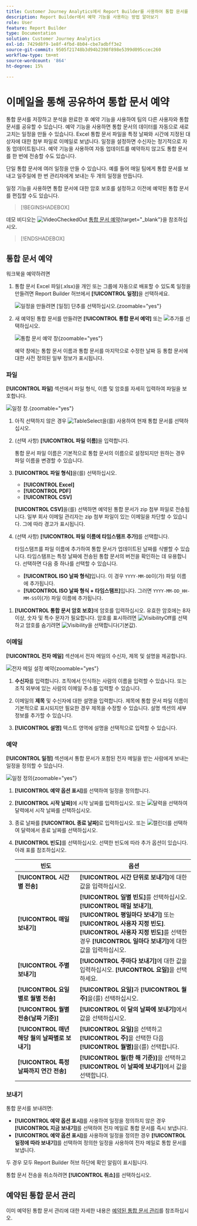 ```yaml
---
title: Customer Journey Analytics에서 Report Builder를 사용하여 통합 문서를 예약하는 방법
description: Report Builder에서 예약 기능을 사용하는 방법 알아보기
role: User
feature: Report Builder
type: Documentation
solution: Customer Journey Analytics
exl-id: 7429d8f9-1e8f-4fbd-8b04-cbe7adbff3e2
source-git-commit: 9505f21748b3d94b2398f898e5399d095ccec260
workflow-type: tm+mt
source-wordcount: '864'
ht-degree: 15%

---
```


# 이메일을 통해 공유하여 통합 문서 예약

통합 문서를 저장하고 분석을 완료한 후 예약 기능을 사용하여 팀의 다른 사용자와 통합 문서를 공유할 수 있습니다. 예약 기능을 사용하면 통합 문서의 데이터를 자동으로 새로 고치는 일정을 만들 수 있습니다. Excel 통합 문서 파일을 특정 날짜와 시간에 지정된 대상자에 대한 첨부 파일로 이메일로 보냅니다. 일정을 설정하면 수신자는 정기적으로 자동 업데이트됩니다. 예약 기능을 사용하여 자동 업데이트를 예약하지 않고도 통합 문서를 한 번에 전송할 수도 있습니다.

단일 통합 문서에 여러 일정을 만들 수 있습니다. 예를 들어 매일 팀에게 통합 문서를 보내고 일주일에 한 번 관리자에게 보내는 두 개의 일정을 만듭니다.

일정 기능을 사용하면 통합 문서에 대한 암호 보호를 설정하고 이전에 예약된 통합 문서를 편집할 수도 있습니다.


>[!BEGINSHADEBOX]

데모 비디오는 ![VideoCheckedOut](/help/assets/icons/VideoCheckedOut.svg) [통합 문서 예약](https://video.tv.adobe.com/v/3417507/?quality=12&learn=on&captions=kor){target="_blank"}을 참조하십시오.

>[!ENDSHADEBOX]


## 통합 문서 예약

워크북을 예약하려면

1. 통합 문서 Excel 파일(.xlsx)을 개인 또는 그룹에 자동으로 배포할 수 있도록 일정을 만들려면 Report Builder 허브에서 **[!UICONTROL 일정]**&#x200B;을 선택하세요.

   ![일정을 만들려면 [일정] 단추를 선택하십시오.](./assets/schedule.png){zoomable="yes"}

1. 새 예약된 통합 문서를 만들려면 **[!UICONTROL 통합 문서 예약]** 또는 ![추가](/help/assets/icons/Add.svg)를 선택하십시오.

   ![통합 문서 예약 창](./assets/schedule-workbook.png){zoomable="yes"}

   예약 창에는 통합 문서 이름과 통합 문서를 마지막으로 수정한 날짜 등 통합 문서에 대한 사전 정의된 일부 정보가 표시됩니다.

### 파일

**[!UICONTROL 파일]** 섹션에서 파일 형식, 이름 및 암호를 자세히 입력하여 파일을 보호합니다.

![일정 창.](./assets/schedule-pane.png){zoomable="yes"}

1. 아직 선택하지 않은 경우 ![TableSelect](/help/assets/icons/TableSelect.svg)을(를) 사용하여 현재 통합 문서를 선택하십시오.

1. (선택 사항) **[!UICONTROL 파일 이름]**&#x200B;을 입력합니다.

   통합 문서 파일 이름은 기본적으로 통합 문서의 이름으로 설정되지만 원하는 경우 파일 이름을 변경할 수 있습니다.

1. **[!UICONTROL 파일 형식]**&#x200B;을(를) 선택하십시오.

   * **[!UICONTROL Excel]**
   * **[!UICONTROL PDF]**
   * **[!UICONTROL CSV]**

   **[!UICONTROL CSV]**&#x200B;을(를) 선택하면 예약된 통합 문서가 zip 첨부 파일로 전송됩니다. 일부 회사 이메일 관리자는 zip 첨부 파일이 있는 이메일을 차단할 수 있습니다. 그에 따라 경고가 표시됩니다.

1. (선택 사항) **[!UICONTROL 파일 이름에 타임스탬프 추가]**&#x200B;를 선택합니다.

   타임스탬프를 파일 이름에 추가하여 통합 문서가 업데이트된 날짜를 식별할 수 있습니다. 타임스탬프는 특정 날짜에 전송된 통합 문서의 버전을 확인하는 데 유용합니다. 선택하면 다음 중 하나를 선택할 수 있습니다.

   * **[!UICONTROL ISO 날짜 형식]**&#x200B;입니다. 이 경우 `YYYY-MM-DD`이(가) 파일 이름에 추가됩니다.
   * **[!UICONTROL ISO 날짜 형식 + 타임스탬프]**&#x200B;입니다. 그러면 `YYYY-MM-DD_HH-MM-SS`이(가) 파일 이름에 추가됩니다.

<!-- Does no longer seem to be an option? 
1. (Optional) Select **.zip compression** to compress the file and set up password protection on the file.

    When you make this selection, you're prompted to enter a password to open the file. This is helpful if you have concerns about data security and you want to password protect the workbook. Protecting the file with a password requires you to select **.zip compression**. The password must be at least 8 characters and contain a number and a special character.

    ![Enter a password in the Password protect the workbook field.](./assets/zip-compression.png){zoomable="yes"}{width="55%"}
-->

1. **[!UICONTROL 통합 문서 암호 보호]**&#x200B;에 암호를 입력하십시오. 유효한 암호에는 8자 이상, 숫자 및 특수 문자가 필요합니다. 암호를 표시하려면 ![VisibilityOff](/help/assets/icons/VisibilityOff.svg)를 선택하고 암호를 숨기려면 ![Visibility](/help/assets/icons/Visibility.svg)을 선택합니다(기본값).


### 이메일

**[!UICONTROL 전자 메일]** 섹션에서 전자 메일의 수신자, 제목 및 설명을 제공합니다.

![전자 메일 설정 예약](assets/schedule-email.png){zoomable="yes"}

1. **수신자**&#x200B;를 입력합니다. 조직에서 인식하는 사람의 이름을 입력할 수 있습니다. 또는 조직 외부에 있는 사람의 이메일 주소를 입력할 수 있습니다.

1. 이메일의 **제목** 및 수신자에 대한 설명을 입력합니다. 제목에 통합 문서 파일 이름이 기본적으로 표시되지만 필요한 경우 제목을 수정할 수 있습니다. 설명 섹션의 세부 정보를 추가할 수 있습니다.

1. **[!UICONTROL 설명]** 텍스트 영역에 설명을 선택적으로 입력할 수 있습니다.


### 예약

**[!UICONTROL 일정]** 섹션에서 통합 문서가 포함된 전자 메일을 받는 사람에게 보내는 일정을 정의할 수 있습니다.

![일정 정의](assets/schedule-enable.png){zoomable="yes"}

1. **[!UICONTROL 예약 옵션 표시]**&#x200B;를 선택하여 일정을 정의합니다.

1. **[!UICONTROL 시작 날짜]**&#x200B;에 시작 날짜를 입력하십시오. 또는 ![달력](/help/assets/icons/Calendar.svg)을 선택하여 달력에서 시작 날짜를 선택하십시오.

1. 종료 날짜를 **[!UICONTROL 종료 날짜]**&#x200B;로 입력하십시오. 또는 ![캘린더](/help/assets/icons/Calendar.svg)를 선택하여 달력에서 종료 날짜를 선택하십시오.

1. **[!UICONTROL 빈도]**&#x200B;를 선택하십시오. 선택한 빈도에 따라 추가 옵션이 있습니다. 아래 표를 참조하십시오.

   | 빈도 | 옵션 |
   |---|---|
   | **[!UICONTROL 시간별 전송]** | **[!UICONTROL 시간 단위로 보내기]**&#x200B;에 대한 값을 입력하십시오. |
   | **[!UICONTROL 매일 보내기]** | **[!UICONTROL 일별 빈도]**&#x200B;를 선택하십시오. **[!UICONTROL 매일 보내기]**, **[!UICONTROL 평일마다 보내기]** 또는 **[!UICONTROL 사용자 지정 빈도]**.<br/>**[!UICONTROL 사용자 지정 빈도]**&#x200B;를 선택한 경우 **[!UICONTROL 일마다 보내기]**&#x200B;에 대한 값을 입력하십시오. |
   | **[!UICONTROL 주별 보내기]** | **[!UICONTROL 주마다 보내기]**&#x200B;에 대한 값을 입력하십시오. **[!UICONTROL 요일]**&#x200B;을 선택하세요. |
   | **[!UICONTROL 요일별로 월별 전송]** | **[!UICONTROL 요일]**&#x200B;과 **[!UICONTROL 월 주]**&#x200B;을(를) 선택하십시오. |
   | **[!UICONTROL 월별 전송(날짜 기준)]** | **[!UICONTROL 이 달의 날짜에 보내기]**&#x200B;에서 값을 선택하십시오. |
   | **[!UICONTROL 매년 해당 월의 날짜별로 보내기]** | **[!UICONTROL 요일]**&#x200B;을 선택하고 **[!UICONTROL 주]**&#x200B;을 선택한 다음 **[!UICONTROL 월별]**&#x200B;을(를) 선택합니다. |
   | **[!UICONTROL 특정 날짜까지 연간 전송]** | **[!UICONTROL 월(한 해 기준)]**&#x200B;을 선택하고 **[!UICONTROL 이 날짜에 보내기]**&#x200B;에서 값을 선택합니다. |

### 보내기

통합 문서를 보내려면:

* **[!UICONTROL 예약 옵션 표시]**&#x200B;를 사용하여 일정을 정의하지 않은 경우 **[!UICONTROL 지금 보내기]**&#x200B;를 선택하여 전자 메일로 통합 문서를 즉시 보냅니다.
* **[!UICONTROL 예약 옵션 표시]**&#x200B;를 사용하여 일정을 정의한 경우 **[!UICONTROL 일정에 따라 보내기]**&#x200B;를 선택하여 정의한 일정을 사용하여 전자 메일로 통합 문서를 보냅니다.

두 경우 모두 Report Builder 허브 하단에 확인 알림이 표시됩니다.

통합 문서 전송을 취소하려면 **[!UICONTROL 취소]**&#x200B;를 선택하십시오.

## 예약된 통합 문서 관리

이미 예약된 통합 문서 관리에 대한 자세한 내용은 [예약된 통합 문서 관리](/help/report-builder/manage-schedules-reportbuilder.md)를 참조하십시오.


